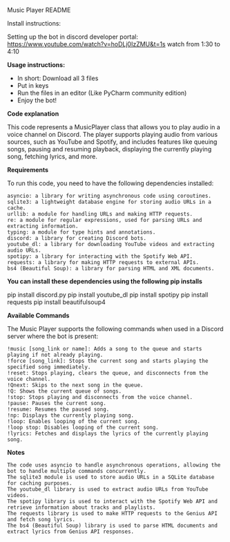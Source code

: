 
Music Player README

Install instructions:


Setting up the bot in discord developer portal: https://www.youtube.com/watch?v=hoDLj0IzZMU&t=1s watch from 1:30 to 4:10

**Usage instructions:**
- In short: Download all 3 files
- Put in keys
- Run the files in an editor (Like PyCharm community edition)
- Enjoy the bot!

**Code explanation**

This code represents a MusicPlayer class that allows you to play audio in a voice channel on Discord. The player supports playing audio from various sources, such as YouTube and Spotify, and includes features like queuing songs, pausing and resuming playback, displaying the currently playing song, fetching lyrics, and more.

**Requirements**

To run this code, you need to have the following dependencies installed:

    asyncio: a library for writing asynchronous code using coroutines.
    sqlite3: a lightweight database engine for storing audio URLs in a cache.
    urllib: a module for handling URLs and making HTTP requests.
    re: a module for regular expressions, used for parsing URLs and extracting information.
    typing: a module for type hints and annotations.
    discord: a library for creating Discord bots.
    youtube_dl: a library for downloading YouTube videos and extracting audio URLs.
    spotipy: a library for interacting with the Spotify Web API.
    requests: a library for making HTTP requests to external APIs.
    bs4 (Beautiful Soup): a library for parsing HTML and XML documents.

**You can install these dependencies using the following pip installs**

pip install discord.py
pip install youtube_dl
pip install spotipy
pip install requests
pip install beautifulsoup4

**Available Commands**

The Music Player supports the following commands when used in a Discord server where the bot is present:

    !music [song_link or name]: Adds a song to the queue and starts playing if not already playing.
    !force [song_link]: Stops the current song and starts playing the specified song immediately.
    !reset: Stops playing, clears the queue, and disconnects from the voice channel.
    !Qnext: Skips to the next song in the queue.
    !Q: Shows the current queue of songs.
    !stop: Stops playing and disconnects from the voice channel.
    !pause: Pauses the current song.
    !resume: Resumes the paused song.
    !np: Displays the currently playing song.
    !loop: Enables looping of the current song.
    !loop stop: Disables looping of the current song.
    !lyrics: Fetches and displays the lyrics of the currently playing song.

**Notes**

    The code uses asyncio to handle asynchronous operations, allowing the bot to handle multiple commands concurrently.
    The sqlite3 module is used to store audio URLs in a SQLite database for caching purposes.
    The youtube_dl library is used to extract audio URLs from YouTube videos.
    The spotipy library is used to interact with the Spotify Web API and retrieve information about tracks and playlists.
    The requests library is used to make HTTP requests to the Genius API and fetch song lyrics.
    The bs4 (Beautiful Soup) library is used to parse HTML documents and extract lyrics from Genius API responses.
